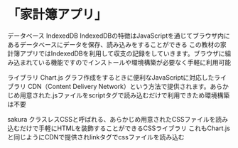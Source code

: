 # 「家計簿アプリ」

データベース
IndexedDB IndexedDBの特徴はJavaScriptを通じてブラウザ内にあるデータベースにデータを保存、読み込みをすることができる この教材の家計簿アプリではIndexedDBを利用して収支の記録をしていきます。ブラウザに組み込まれている機能ですのでインストールや環境構築が必要なく手軽に利用可能

ライブラリ
Chart.js グラフ作成をするときに便利なJavaScriptに対応したライブラリ CDN（Content Delivery Network）という方法で提供されます。あらかじめ用意された.jsファイルをscriptタグで読み込むだけで利用できため環境構築は不要

sakura
クラスレスCSSと呼ばれる、あらかじめ用意されたCSSファイルを読み込むだけで手軽にHTMLを装飾することができるCSSライブラリ これもChart.jsと同じようにCDNで提供されlinkタグでcssファイルを読み込む